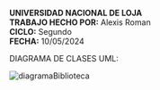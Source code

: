 **UNIVERSIDAD NACIONAL DE LOJA**  
**TRABAJO HECHO POR:** Alexis Roman  
**CICLO:** Segundo  
**FECHA:** 10/05/2024  
  
DIAGRAMA DE CLASES UML:  
  
![diagramaBiblioteca](https://github.com/vinirmn007/ProyectoBiblioteca/assets/166523266/d5a71c08-a7ad-408d-828d-c9d992f639c1)
